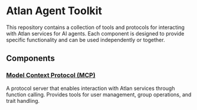# Atlan Agent Toolkit

This repository contains a collection of tools and protocols for interacting with Atlan services for AI agents. Each component is designed to provide specific functionality and can be used independently or together.

## Components

### [Model Context Protocol (MCP)](modelcontextprotocol/README.md)
A protocol server that enables interaction with Atlan services through function calling. Provides tools for user management, group operations, and trait handling.
